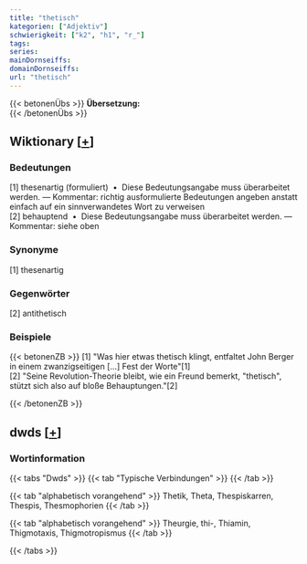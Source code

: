 ```yaml
---
title: "thetisch"
kategorien: ["Adjektiv"]
schwierigkeit: ["k2", "h1", "r_"]
tags:
series:
mainDornseiffs:
domainDornseiffs:
url: "thetisch"
---
```


{{< betonenÜbs >}}
**Übersetzung:**  
{{< /betonenÜbs >}}

## Wiktionary [[+](https://de.wiktionary.org/wiki/thetisch)]

### Bedeutungen
[1] thesenartig (formuliert)  •  Diese Bedeutungsangabe muss überarbeitet werden. — Kommentar: richtig ausformulierte Bedeutungen angeben anstatt einfach auf ein sinnverwandetes Wort zu verweisen  
[2] behauptend  •  Diese Bedeutungsangabe muss überarbeitet werden. — Kommentar: siehe oben  

### Synonyme
[1] thesenartig  

### Gegenwörter
[2] antithetisch  

### Beispiele
{{< betonenZB >}}
[1] "Was hier etwas thetisch klingt, entfaltet John Berger in einem zwanzigseitigen […] Fest der Worte"[1]  
[2] "Seine Revolution-Theorie bleibt, wie ein Freund bemerkt, "thetisch", stützt sich also auf bloße Behauptungen."[2]  

{{< /betonenZB >}}


## dwds [[+](https://www.dwds.de/wb/thetisch)]

### Wortinformation
{{< tabs "Dwds" >}}
{{< tab "Typische Verbindungen" >}}
{{< /tab >}}

{{< tab "alphabetisch vorangehend" >}}
Thetik, Theta, Thespiskarren, Thespis, Thesmophorien
{{< /tab >}}

{{< tab "alphabetisch vorangehend" >}}
Theurgie, thi-, Thiamin, Thigmotaxis, Thigmotropismus
{{< /tab >}}

{{< /tabs >}}

